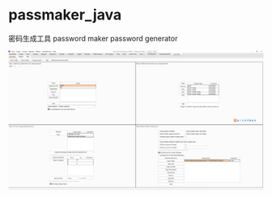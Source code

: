 # passmaker_java
密码生成工具 password maker password generator



![image-20240420133110010](assets/image-20240420133110010.png)
